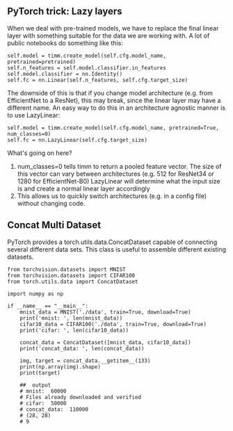 ## PyTorch trick: Lazy layers

When we deal with pre-trained models, we have to replace the final linear layer with something suitable for the data we are working with. 
A lot of public notebooks do something like this:

  ```
  self.model = timm.create_model(self.cfg.model_name, pretrained=pretrained)
  self.n_features = self.model.classifier.in_features
  self.model.classifier = nn.Identity()
  self.fc = nn.Linear(self.n_features, self.cfg.target_size)
  ```

The downside of this is that if you change model architecture (e.g. from EfficientNet to a ResNet), this may break, since the linear layer may have a different name.
An easy way to do this in an architecture agnostic manner is to use LazyLinear:

  ```
  self.model = timm.create_model(self.cfg.model_name, pretrained=True, num_classes=0)
  self.fc = nn.LazyLinear(self.cfg.target_size)
  ```
What's going on here?

  1) num_classes=0 tells timm to return a pooled feature vector. The size of this vector can vary between architectures (e.g. 512 for ResNet34 or 1280 for EfficientNet-B0)
  LazyLinear will determine what the input size is and create a normal linear layer accordingly
  2) This allows us to quickly switch architectures (e.g. in a config file) without changing code. 




## Concat Multi Dataset
PyTorch provides a torch.utils.data.ConcatDataset capable of connecting several different data sets. This class is useful to assemble different existing datasets.
```
from torchvision.datasets import MNIST
from torchvision.datasets import CIFAR100
from torch.utils.data import ConcatDataset

import numpy as np

if __name__ == "__main__":
    mnist_data = MNIST('./data', train=True, download=True)
    print('mnist: ', len(mnist_data))
    cifar10_data = CIFAR100('./data', train=True, download=True)
    print('cifar: ', len(cifar10_data))

    concat_data = ConcatDataset([mnist_data, cifar10_data])
    print('concat_data: ', len(concat_data))

    img, target = concat_data.__getitem__(133)
    print(np.array(img).shape)
    print(target)

    ##  output
    # mnist:  60000
    # Files already downloaded and verified
    # cifar:  50000
    # concat_data:  110000
    # (28, 28)
    # 9 

```


